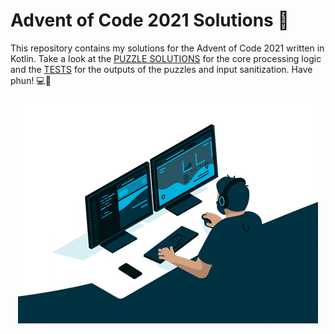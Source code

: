 # Advent of Code 2021 Solutions 🎄

This repository contains my solutions for the Advent of Code 2021 written in Kotlin. Take a look at the [PUZZLE SOLUTIONS](src/main/kotlin)
for the core processing logic and the [TESTS](src/test/kotlin) for the outputs of the puzzles and input sanitization. Have phun! 💻🏁

<p align="center">
  <img alt="coding-gif" src="/gif/coding.gif" />
</p>